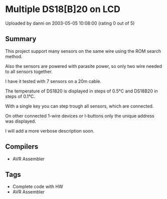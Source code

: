 # Multiple DS18[B]20 on LCD

Uploaded by danni on 2003-05-05 10:08:00 (rating 0 out of 5)

## Summary

This project support many sensors on the same wire using the ROM search method.  

Also the sensors are powered with parasite power, so only two wire needed to all sensors together.  

I have it tested with 7 sensors on a 20m cable.  

The temperature of DS1820 is displayed in steps of 0.5°C and DS18B20 in steps of 0.1°C.  

With a single key you can step trough all sensors, which are connected.  

On other connected 1-wire devices or I-buttons only the unique address was displayed.


I will add a more verbose description soon.

## Compilers

- AVR Assembler

## Tags

- Complete code with HW
- AVR Assembler

